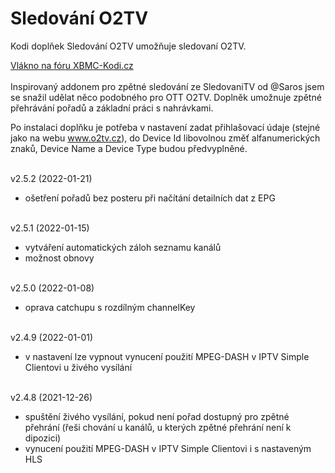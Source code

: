 <h1>Sledování O2TV</h1>
<p>
Kodi doplňek Sledování O2TV umožňuje sledovaní O2TV.
<p>
<a href="https://www.xbmc-kodi.cz/prispevek-zpetne-sledovani-o2tv-ott">Vlákno na fóru XBMC-Kodi.cz</a><br><br>
Inspirovaný addonem pro zpětné sledování ze SledovaniTV od @Saros  jsem se snažil udělat něco podobného pro OTT O2TV. Doplněk umožnuje zpětné přehrávání pořadů a základní práci s nahrávkami.

Po instalaci doplňku je potřeba v nastavení zadat přihlašovací údaje (stejné jako na webu www.o2tv.cz), do Device Id libovolnou změť alfanumerických znaků, Device Name a Device Type budou předvyplněné.<br><br>

v2.5.2 (2022-01-21)<br>
- ošetření pořadů bez posteru při načítání detailních dat z EPG<br><br>

v2.5.1 (2022-01-15)<br>
- vytváření automatických záloh seznamu kanálů<br>
- možnost obnovy<br><br>

v2.5.0 (2022-01-08)<br>
- oprava catchupu s rozdílným channelKey<br><br>

v2.4.9 (2022-01-01)<br>
- v nastavení lze vypnout vynucení použití MPEG-DASH v IPTV Simple Clientovi u živého vysílání<br><br>

v2.4.8 (2021-12-26)<br>
- spuštění živého vysílání, pokud není pořad dostupný pro zpětné přehrání (řeši chování u kanálů, u kterých zpětné přehrání není k dipozici)<br>
- vynucení použití MPEG-DASH v IPTV Simple Clientovi i s nastaveným HLS<br><br>
</p>
